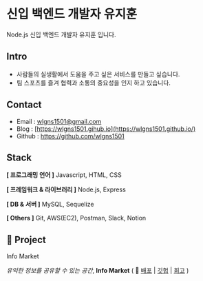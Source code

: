 # 신입 백엔드 개발자 유지훈

Node.js 신입 백엔드 개발자 유지훈 입니다.

## Intro

* 사람들의 실생활에서 도움을 주고 싶은 서비스를 만들고 싶습니다.
* 팀 스포츠를 즐겨 협력과 소통의 중요성을 인지 하고 있습니다.

## Contact

- Email : wlgns1501@gmail.com
- Blog : [https://wlgns1501.gihub.io](https://wlgns1501.github.io/)
- Github : https://github.com/wlgns1501

## Stack

**[ 프로그래밍 언어 ]**  Javascript, HTML, CSS

**[ 프레임워크 & 라이브러리 ]**  Node.js, Express

**[ DB & 서버 ]** MySQL, Sequelize

**[ Others ]** Git, AWS(EC2), Postman, Slack, Notion

## 📌 Project

Info Market

*유익한 정보를 공유할 수 있는 공간*, **Info Market** ( 📎 [배포](http://info-market-client.s3-website.ap-northeast-2.amazonaws.com/) | [깃헙](https://github.com/wlgns1501/info-market) | [회고]() )
